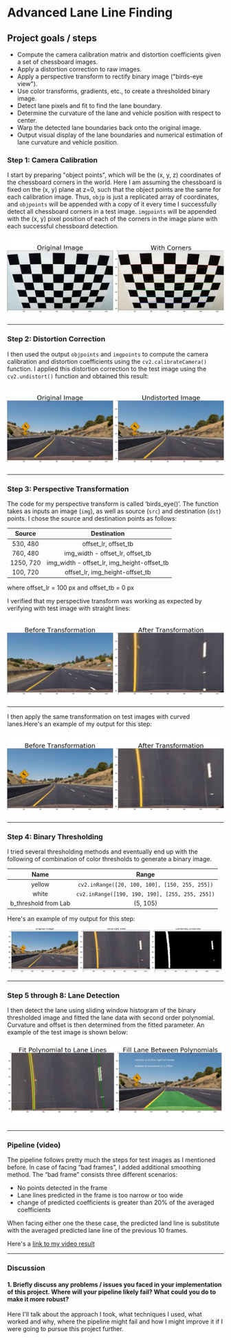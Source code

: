 # Advanced Lane Line Finding

## Project goals / steps 

* Compute the camera calibration matrix and distortion coefficients given a set of chessboard images.
* Apply a distortion correction to raw images.
* Apply a perspective transform to rectify binary image ("birds-eye view").
* Use color transforms, gradients, etc., to create a thresholded binary image.
* Detect lane pixels and fit to find the lane boundary.
* Determine the curvature of the lane and vehicle position with respect to center.
* Warp the detected lane boundaries back onto the original image.
* Output visual display of the lane boundaries and numerical estimation of lane curvature and vehicle position.


### Step 1: Camera Calibration

I start by preparing "object points", which will be the (x, y, z) coordinates of the chessboard corners in the world. Here I am assuming the chessboard is fixed on the (x, y) plane at z=0, such that the object points are the same for each calibration image.  Thus, `objp` is just a replicated array of coordinates, and `objpoints` will be appended with a copy of it every time I successfully detect all chessboard corners in a test image.  `imgpoints` will be appended with the (x, y) pixel position of each of the corners in the image plane with each successful chessboard detection.  

<img src="output_images/calibration.jpg"/>

---

### Step 2: Distortion Correction

I then used the output `objpoints` and `imgpoints` to compute the camera calibration and distortion coefficients using the `cv2.calibrateCamera()` function.  I applied this distortion correction to the test image using the `cv2.undistort()` function and obtained this result: 

<img src="output_images/distortion_correction.jpg"/> 

---

### Step 3: Perspective Transformation

The code for my perspective transform is called ‘birds_eye()’.  The function takes as inputs an image (`img`), as well as source (`src`) and destination (`dst`) points.  I chose the source and destination points as follows:


| Source         |  Destination                                  | 
|:----:|:------:| 
| 530,  480      | offset_lr, offset_tb                          | 
| 760,  480      | img_width - offset_lr, offset_tb              |
| 1250, 720      | img_width - offset_lr, img_height-offset_tb   |
| 100,  720      | offset_lr, img_height-offset_tb               |

where offset_lr = 100 px and offset_tb = 0 px 

I verified that my perspective transform was working as expected by verifying with test image with straight lines: 

<img src="output_images/birdseye_straight.jpg"/>

---

I then apply the same transformation on test images with curved lanes.Here's an example of my output for this step:

<img src="output_images/birdseye.jpg"/>

---

### Step 4: Binary Thresholding

I tried several thresholding methods and eventually end up with the following of combination of color thresholds to generate a binary image.  

| Name         |  Range                                  | 
|:----:|:------:| 
| yellow      | `cv2.inRange([20, 100, 100], [150, 255, 255])`                   | 
| white     | `cv2.inRange([190, 190, 190], [255, 255, 255])`              |
| b_threshold from Lab      | (5, 105)  |

Here's an example of my output for this step:

<img src="output_images/binary_image.jpg"/>

---

### Step 5 through 8: Lane Detection
I then detect the lane using sliding window histogram of the binary thresholded image and fitted the lane data with second order polynomial. Curvature and offset is then determined from the fitted parameter. An example of the test image is shown below:

<img src="output_images/lane_detection.jpg"/>

---

### Pipeline (video)
The pipeline follows pretty much the steps for test images as I mentioned before. In case of facing “bad frames”, I added additional smoothing method. The “bad frame” consists three different scenarios:

* No points detected in the frame
* Lane lines predicted in the frame is too narrow or too wide
* change of predicted coefficients is greater than 20% of the averaged coefficients

When facing either one the these case, the predicted land line is substitute with the averaged predicted lane line of the previous 10 frames.

Here's a [link to my video result](./test_videos_output/project_video.mp4)

---

### Discussion

#### 1. Briefly discuss any problems / issues you faced in your implementation of this project.  Where will your pipeline likely fail?  What could you do to make it more robust?

Here I'll talk about the approach I took, what techniques I used, what worked and why, where the pipeline might fail and how I might improve it if I were going to pursue this project further.  
